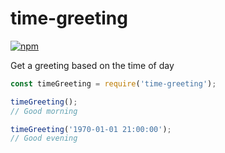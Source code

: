 # time-greeting

[![npm](https://img.shields.io/npm/v/time-greeting.svg)](https://www.npmjs.com/package/time-greeting)

Get a greeting based on the time of day

```js
const timeGreeting = require('time-greeting');

timeGreeting();
// Good morning

timeGreeting('1970-01-01 21:00:00');
// Good evening
```
